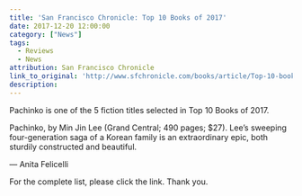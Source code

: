 ```yaml
---
title: 'San Francisco Chronicle: Top 10 Books of 2017'
date: 2017-12-20 12:00:00
category: ["News"]
tags:
  - Reviews
  - News
attribution: San Francisco Chronicle
link_to_original: 'http://www.sfchronicle.com/books/article/Top-10-books-of-2017-12445398.php'
description:
---
```



Pachinko is one of the 5 fiction titles selected in Top 10 Books of 2017.

Pachinko, by Min Jin Lee (Grand Central; 490 pages; $27). Lee’s sweeping four-generation saga of a Korean family is an extraordinary epic, both sturdily constructed and beautiful.

— Anita Felicelli

For the complete list, please click the link. Thank you.